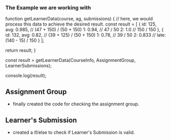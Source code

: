 ### The Example we are working with
function getLearnerData(course, ag, submissions) {
  // here, we would process this data to achieve the desired result.
  const result = [
    {
      id: 125,
      avg: 0.985, // (47 + 150) / (50 + 150)
      1: 0.94, // 47 / 50
      2: 1.0 // 150 / 150
    },
    {
      id: 132,
      avg: 0.82, // (39 + 125) / (50 + 150)
      1: 0.78, // 39 / 50
      2: 0.833 // late: (140 - 15) / 150
    }
  ];

  return result;
}

const result = getLearnerData(CourseInfo, AssignmentGroup, LearnerSubmissions);

console.log(result);

## Assignment Group
- finally created the code for checking the assignment group.

## Learner's Submission
- created a if/else to check if Learner's Submission is valid.

## 
